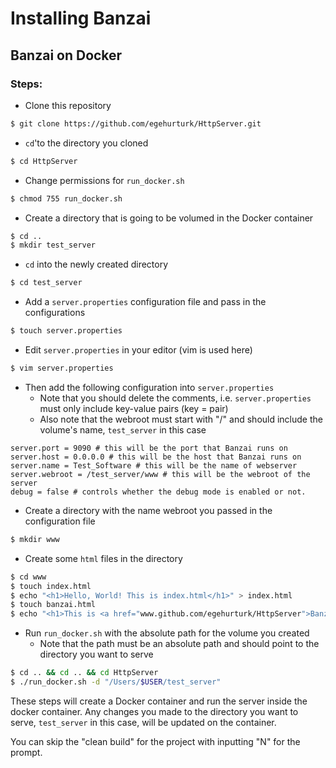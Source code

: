 # Installing Banzai

## Banzai on Docker
### Steps:
* Clone this repository 

```bash
$ git clone https://github.com/egehurturk/HttpServer.git
``` 


* `cd`'to the directory you cloned 

```bash
$ cd HttpServer 
```

* Change permissions for `run_docker.sh`

```bash
$ chmod 755 run_docker.sh
``` 


* Create a directory that is going to be volumed in the Docker container
```bash
$ cd ..
$ mkdir test_server
``` 

* `cd` into the newly created directory
```bash
$ cd test_server
```

* Add a `server.properties` configuration file and pass in the configurations
```bash
$ touch server.properties
``` 

* Edit `server.properties` in your editor (vim is used here)
```bash
$ vim server.properties
```
* Then add the following configuration into `server.properties`
    * Note that you should delete the comments, i.e. `server.properties` must only include key-value pairs (key = pair)
    * Also note that the webroot must start with "/" and should include the volume's name, `test_server` in this case
```properties
server.port = 9090 # this will be the port that Banzai runs on
server.host = 0.0.0.0 # this will be the host that Banzai runs on
server.name = Test_Software # this will be the name of webserver
server.webroot = /test_server/www # this will be the webroot of the server
debug = false # controls whether the debug mode is enabled or not. 
```

* Create a directory with the name webroot you passed in the configuration file
```bash
$ mkdir www
``` 

* Create some `html` files in the directory
```bash
$ cd www
$ touch index.html
$ echo "<h1>Hello, World! This is index.html</h1>" > index.html
$ touch banzai.html
$ echo "<h1>This is <a href="www.github.com/egehurturk/HttpServer">Banzai</a> </h1>" > banzai.html
```
* Run `run_docker.sh` with the absolute path for the volume you created
    * Note that the path must be an absolute path and should point to the directory you want to serve
```bash
$ cd .. && cd .. && cd HttpServer
$ ./run_docker.sh -d "/Users/$USER/test_server"
``` 

These steps will create a Docker container and run the server inside the docker container. Any changes you made to the directory you want to serve, `test_server` in this case, will be updated on the container.

You can skip the "clean build" for the project with inputting "N" for the prompt. 
